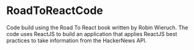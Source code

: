 # RoadToReactCode
Code build using the Road To React book written by Robin Wieruch.  The code uses ReactJS to build an application that applies ReactJS best practices to take information from the HackerNews API.
